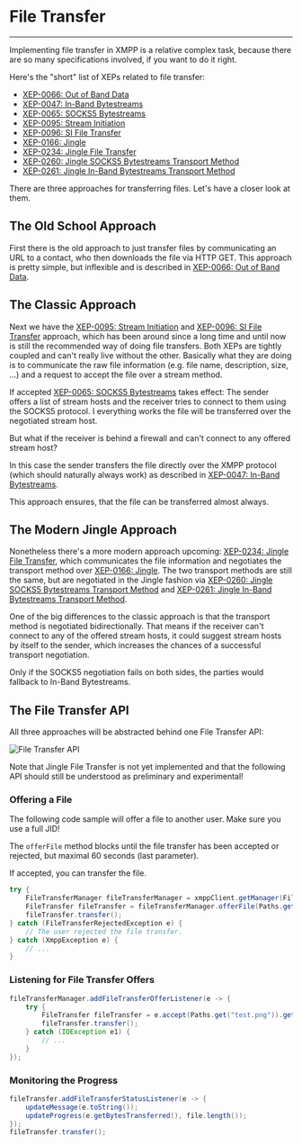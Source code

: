 # File Transfer
---

Implementing file transfer in XMPP is a relative complex task, because there are so many specifications involved, if you
want to do it right.

Here's the "short" list of XEPs related to file transfer:

* [XEP-0066: Out of Band Data][Out of Band Data]
* [XEP-0047: In-Band Bytestreams][In-Band Bytestreams]
* [XEP-0065: SOCKS5 Bytestreams][SOCKS5 Bytestreams]
* [XEP-0095: Stream Initiation][Stream Initiation]
* [XEP-0096: SI File Transfer][SI File Transfer]
* [XEP-0166: Jingle][Jingle]
* [XEP-0234: Jingle File Transfer][Jingle File Transfer]
* [XEP-0260: Jingle SOCKS5 Bytestreams Transport Method][Jingle SOCKS5 Bytestreams Transport Method]
* [XEP-0261: Jingle In-Band Bytestreams Transport Method][Jingle In-Band Bytestreams Transport Method]

There are three approaches for transferring files. Let's have a closer look at them.

## The Old School Approach

First there is the old approach to just transfer files by communicating an URL to a contact, who then downloads the file
via HTTP GET. This approach is pretty simple, but inflexible and is described
in [XEP-0066: Out of Band Data][Out of Band Data].

## The Classic Approach

Next we have the [XEP-0095: Stream Initiation][Stream Initiation] and [XEP-0096: SI File Transfer][SI File Transfer]
approach, which has been around since a long time and until now is still the recommended way of doing file transfers.
Both XEPs are tightly coupled and can't really live without the other. Basically what they are doing is to communicate
the raw file information (e.g. file name, description, size, ...) and a request to accept the file over a stream method.

If accepted [XEP-0065: SOCKS5 Bytestreams][SOCKS5 Bytestreams] takes effect: The sender offers a list of stream hosts
and the receiver tries to connect to them using the SOCKS5 protocol. I everything works the file will be transferred
over the negotiated stream host.

But what if the receiver is behind a firewall and can't connect to any offered stream host?

In this case the sender transfers the file directly over the XMPP protocol (which should naturally always work) as
described in [XEP-0047: In-Band Bytestreams][In-Band Bytestreams].

This approach ensures, that the file can be transferred almost always.

## The Modern Jingle Approach

Nonetheless there's a more modern approach upcoming: [XEP-0234: Jingle File Transfer][Jingle File Transfer], which
communicates the file information and negotiates the transport method over [XEP-0166: Jingle][Jingle]. The two transport
methods are still the same, but are negotiated in the Jingle fashion
via [XEP-0260: Jingle SOCKS5 Bytestreams Transport Method][Jingle SOCKS5 Bytestreams Transport Method]
and [XEP-0261: Jingle In-Band Bytestreams Transport Method][Jingle In-Band Bytestreams Transport Method].

One of the big differences to the classic approach is that the transport method is negotiated bidirectionally. That
means if the receiver can't connect to any of the offered stream hosts, it could suggest stream hosts by itself to the
sender, which increases the chances of a successful transport negotiation.

Only if the SOCKS5 negotiation fails on both sides, the parties would fallback to In-Band Bytestreams.

## The File Transfer API

All three approaches will be abstracted behind one File Transfer API:

![File Transfer API](../FileTransfer.png)

Note that Jingle File Transfer is not yet implemented and that the following API should still be understood as
preliminary and experimental!

### Offering a File

The following code sample will offer a file to another user. Make sure you use a full JID!

The `offerFile` method blocks until the file transfer has been accepted or rejected, but maximal 60 seconds (last
parameter).

If accepted, you can transfer the file.

```java
try {
    FileTransferManager fileTransferManager = xmppClient.getManager(FileTransferManager.class);
    FileTransfer fileTransfer = fileTransferManager.offerFile(Paths.get("test.png"), "Description", Jid.of("juliet@exampl.net/balcony"), 60000).getResult();
    fileTransfer.transfer();
} catch (FileTransferRejectedException e) {
    // The user rejected the file transfer.
} catch (XmppException e) {
    // ...
}
```

### Listening for File Transfer Offers

```java
fileTransferManager.addFileTransferOfferListener(e -> {
    try {
        FileTransfer fileTransfer = e.accept(Paths.get("test.png")).getResult();
        fileTransfer.transfer();
    } catch (IOException e1) {
        // ...
    }
});
```

### Monitoring the Progress

```java
fileTransfer.addFileTransferStatusListener(e -> {
    updateMessage(e.toString());
    updateProgress(e.getBytesTransferred(), file.length());
});
fileTransfer.transfer();
```

[In-Band Bytestreams]: https://xmpp.org/extensions/xep-0047.html "XEP-0047: In-Band Bytestreams"

[SOCKS5 Bytestreams]: https://xmpp.org/extensions/xep-0065.html "XEP-0065: SOCKS5 Bytestreams"

[Out of Band Data]: https://xmpp.org/extensions/xep-0066.html "XEP-0066: Out of Band Data"

[Stream Initiation]: https://xmpp.org/extensions/xep-0095.html "XEP-0095: Stream Initiation"

[SI File Transfer]: https://xmpp.org/extensions/xep-0096.html "XEP-0096: SI File Transfer"

[Jingle]: https://xmpp.org/extensions/xep-0166.html "XEP-0166: Jingle"

[Jingle File Transfer]: https://xmpp.org/extensions/xep-0234.html "XEP-0234: Jingle File Transfer"

[Jingle SOCKS5 Bytestreams Transport Method]: https://xmpp.org/extensions/xep-0260.html "XEP-0260: Jingle SOCKS5 Bytestreams Transport Method"

[Jingle In-Band Bytestreams Transport Method]: https://xmpp.org/extensions/xep-0261.html "XEP-0261: Jingle In-Band Bytestreams Transport Method"